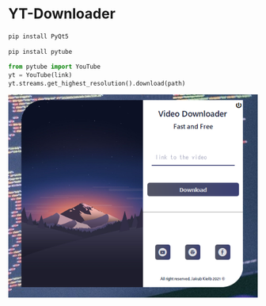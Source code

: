 # YT-Downloader

`pip install PyQt5`

`pip install pytube`

```python
from pytube import YouTube
yt = YouTube(link)
yt.streams.get_highest_resolution().download(path)
```


![alt text](obraz_2022-01-05_163702.png)
